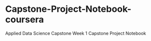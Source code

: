 # Capstone-Project-Notebook-coursera
Applied Data Science Capstone Week 1 Capstone Project Notebook
